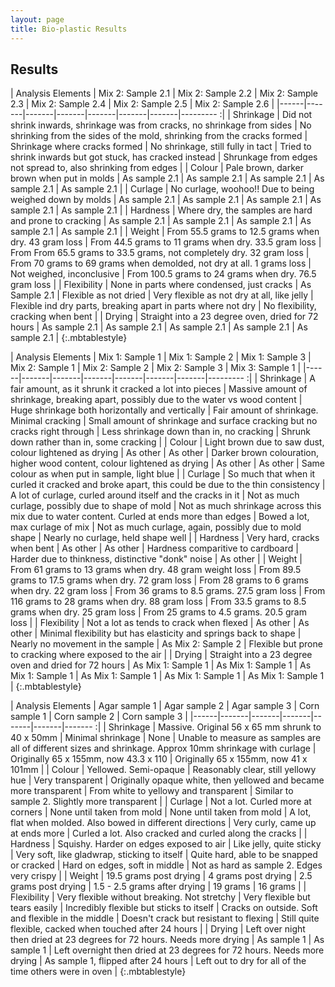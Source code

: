 ```yaml
---
layout: page
title: Bio-plastic Results
---
```

## Results

| Analysis Elements | Mix 2: Sample 2.1 | Mix 2: Sample 2.2 | Mix 2: Sample 2.3 | Mix 2: Sample 2.4 | Mix 2: Sample 2.5 | Mix 2: Sample 2.6 |
|------|-------|-------|-------|-------|-------|-------|--------- :|
| Shrinkage | Did not shrink inwards, shrinkage was from cracks, no shrinkage from sides | No shrinking from the sides of the mold, shrinking from the cracks formed | Shrinkage where cracks formed | No shrinkage, still fully in tact | Tried to shrink inwards but got stuck, has cracked instead | Shrunkage from edges not spread to, also shrinking from edges |
| Colour | Pale brown, darker brown when put in molds | As sample 2.1 | As sample 2.1 | As sample 2.1 | As sample 2.1 | As sample 2.1 |
| Curlage | No curlage, woohoo!! Due to being weighed down by molds | As sample 2.1 | As sample 2.1 | As sample 2.1 | As sample 2.1 | As sample 2.1 |
| Hardness | Where dry, the samples are hard and prone to cracking | As sample 2.1 | As sample 2.1 | As sample 2.1 | As sample 2.1 | As sample 2.1 |
| Weight | From 55.5 grams to 12.5 grams when dry. 43 gram loss | From 44.5 grams to 11 grams when dry. 33.5 gram loss | From From 65.5 grams to 33.5 grams, not completely dry. 32 gram loss | From 70 grams to 69 grams when demolded, not dry at all. 1 grams loss | Not weighed, inconclusive | From 100.5 grams to 24 grams when dry. 76.5 gram loss | 
| Flexibility | None in parts where condensed, just cracks | As Sample 2.1 | Flexible as not dried | Very flexible as not dry at all, like jelly | Flexible ind dry parts, breaking apart in parts where not dry | No flexibility, cracking when bent | 
| Drying | Straight into a 23 degree oven, dried for 72 hours | As sample 2.1 | As sample 2.1 | As sample 2.1 | As sample 2.1 | As sample 2.1 |
{:.mbtablestyle}



| Analysis Elements | Mix 1: Sample 1 | Mix 1: Sample 2 | Mix 1: Sample 3 | Mix 2: Sample 1 | Mix 2: Sample 2 | Mix 2: Sample 3 | Mix 3: Sample 1 |
|------|-------|-------|-------|-------|-------|-------|--------- :|
| Shrinkage | A fair amount, as it shrunk it cracked a lot into pieces | Massive amount of shrinkage, breaking apart, possibly due to the water vs wood content | Huge shrinkage both horizontally and vertically | Fair amount of shrinkage. Minimal cracking | Small amount of shrinkage and surface cracking but no cracks right through | Less shrinkage down than in, no cracking | Shrunk down rather than in, some cracking |
| Colour | Light brown due to saw dust, colour lightened as drying | As other | As other | Darker brown colouration, higher wood content, colour lightened as drying | As other | As other | Same colour as when put in sample, light blue |
| Curlage | So much that when it curled it cracked and broke apart, this could be due to the thin consistency | A lot of curlage, curled around itself and the cracks in it | Not as much curlage, possibly due to shape of mold | Not as much shrinkage across this mix due to water content. Curled at ends more than edges | Bowed a lot, max curlage of mix | Not as much curlage, again, possibly due to mold shape | Nearly no curlage, held shape well | 
| Hardness | Very hard, cracks when bent | As other | As other | Hardness comparitive to cardboard | Harder due to thinkness, distinctive "donk" noise | As other | 
| Weight | From 61 grams to 13 grams when dry. 48 gram weight loss | From 89.5 grams to 17.5 grams when dry. 72 gram loss | From 28 grams to 6 grams when dry. 22 gram loss | From 36 grams to 8.5 grams. 27.5 gram loss | From 116 grams to 28 grams when dry. 88 gram loss | From 33.5 grams to 8.5 grams when dry. 25 gram loss | From 25 grams to 4.5 grams. 20.5 gram loss |
| Flexibility | Not a lot as tends to crack when flexed | As other | As other | Minimal flexibility but has elasticity and springs back to shape | Nearly no movement in the sample | As Mix 2: Sample 2 | Flexible but prone to cracking where exposed to the air |
| Drying | Straight into a 23 degree oven and dried for 72 hours | As Mix 1: Sample 1 | As Mix 1: Sample 1 | As Mix 1: Sample 1 | As Mix 1: Sample 1 | As Mix 1: Sample 1 | As Mix 1: Sample 1 |
{:.mbtablestyle}

  

| Analysis Elements | Agar sample 1 | Agar sample 2 | Agar sample 3 | Corn sample 1 | Corn sample 2 | Corn sample 3 |
|------|-------|-------|-------|-------|-------|------- :|
| Shrinkage | Massive. Original 56 x 65 mm shrunk to 40 x 50mm | Minimal shrinkage | None | Unable to measure as samples are all of different sizes and shrinkage. Approx 10mm shrinkage with curlage | Originally 65 x 155mm, now 43.3 x 110 | Originally 65 x 155mm, now 41 x 101mm |
| Colour | Yellowed. Semi-opaque | Reasonably clear, still yellowy hue | Very transparent | Originally opaque white, then yellowed and became more transparent | From white to yellowy and transparent | Similar to sample 2. Slightly more transparent |
| Curlage | Not a lot. Curled more at corners | None until taken from mold | None until taken from mold | A lot, flat when molded. Also bowed in different directions | Very curly, came up at ends more | Curled a lot. Also cracked and curled along the cracks |
| Hardness | Squishy. Harder on edges exposed to air | Like jelly, quite sticky | Very soft, like gladwrap, sticking to itself | Quite hard, able to be snapped or cracked | Hard on edges, soft in middle | Not as hard as sample 2. Edges very crispy |
| Weight | 19.5 grams post drying | 4 grams post drying | 2.5 grams post drying | 1.5 - 2.5 grams after drying | 19 grams | 16 grams |
| Flexibility | Very flexible without breaking. Not stretchy | Very flexible but tears easily | Incredibly flexible but sticks to itself | Cracks on outside. Soft and flexible in the middle | Doesn't crack but resistant to flexing | Still quite flexible, cacked when touched after 24 hours |
| Drying | Left over night then dried at 23 degrees for 72 hours. Needs more drying | As sample 1 | As sample 1 | Left overnight then dried at 23 degrees for 72 hours. Needs more drying | As sample 1, flipped after 24 hours | Left out to dry for all of the time others were in oven |
{:.mbtablestyle}


